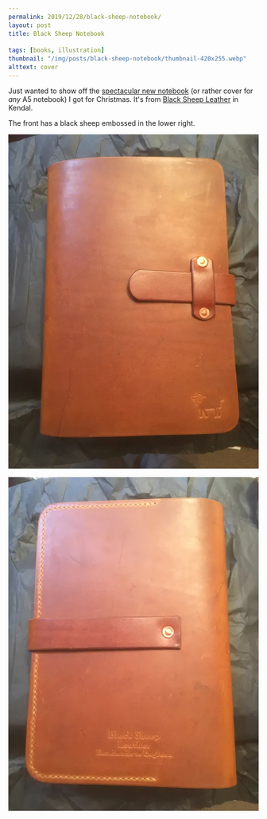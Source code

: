 ```yaml
---
permalink: 2019/12/28/black-sheep-notebook/
layout: post
title: Black Sheep Notebook

tags: [books, illustration]
thumbnail: "/img/posts/black-sheep-notebook/thumbnail-420x255.webp"
alttext: cover
---
```


Just wanted to show off the <a href="https://www.blacksheepleather.co.uk/product/black-sheep-notebook-cover/">spectacular new notebook</a> (or rather cover for _any_ A5 notebook) I
got for Christmas. It's from <a href="https://www.blacksheepleather.co.uk/">Black Sheep Leather</a> in Kendal.

The front has a black sheep embossed in the lower right.

![front](/img/posts/black-sheep-notebook/notebook-front.webp)

![back](/img/posts/black-sheep-notebook/notebook-back.webp)
